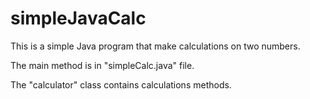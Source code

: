 # simpleJavaCalc

This is a simple Java program that make calculations on two numbers.

The main method is in "simpleCalc.java" file.

The "calculator" class contains calculations methods.
